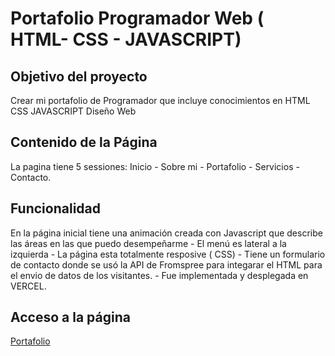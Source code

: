 # Portafolio Programador Web ( HTML- CSS - JAVASCRIPT) 

## Objetivo del proyecto 
Crear mi portafolio de Programador que incluye conocimientos en HTML CSS JAVASCRIPT Diseño Web 

## Contenido de la Página 
La pagina tiene 5 sessiones:
Inicio -
Sobre mi -
Portafolio -
Servicios -
Contacto.

## Funcionalidad 
En la página inicial tiene una animación creada con Javascript que describe las áreas en las que puedo desempeñarme -
El menú es lateral a la izquierda -
La página esta totalmente resposive ( CSS) -
Tiene un formulario de contacto donde se usó la API de Fromspree para integarar el HTML para el envio de datos de los visitantes.  -
Fue implementada y desplegada en VERCEL.


## Acceso a la página 

<a href= "https://portafolio-personal-9l6y5esw2-eduardokscs-projects.vercel.app/">Portafolio</a>




